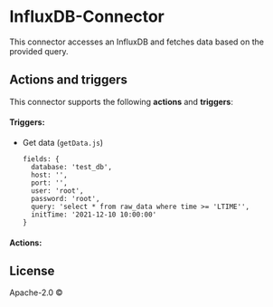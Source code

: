 # InfluxDB-Connector

This connector accesses an InfluxDB and fetches data based on the provided query.

## Actions and triggers
This connector supports the following **actions** and **triggers**:

#### Triggers:
  - Get data (```getData.js```)
    ```
    fields: {
      database: 'test_db',
      host: '',
      port: '',
      user: 'root',
      password: 'root',
      query: 'select * from raw_data where time >= 'LTIME'',
      initTime: '2021-12-10 10:00:00'
    }
    ```


#### Actions:
  


## License

Apache-2.0 © 
